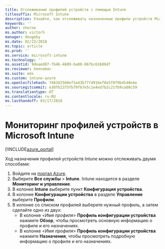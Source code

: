 ```yaml
---
title: Отслеживание профилей устройств с помощью Intune
titlesuffix: Microsoft Intune
description: Узнайте, как отслеживать назначенные профили устройств Microsoft Intune.
keywords: ''
author: vhorne
ms.author: victorh
manager: dougeby
ms.date: 02/22/2018
ms.topic: article
ms.prod: ''
ms.service: microsoft-intune
ms.technology: ''
ms.assetid: 9deaed87-fb4b-4689-ba88-067bc61686d7
ms.reviewer: heenamac
ms.suite: ems
ms.custom: intune-azure
ms.openlocfilehash: 7483d2568ef3a43b7774916ef0a5f8f9b4540e4e
ms.sourcegitcommit: e30fb2375fb79f67e5c1e4ed7b2c21fb9ca80c59
ms.translationtype: HT
ms.contentlocale: ru-RU
ms.lasthandoff: 03/17/2018
---
```

# <a name="how-to-monitor-device-profiles-in-microsoft-intune"></a>Мониторинг профилей устройств в Microsoft Intune

[!INCLUDE[azure_portal](./includes/azure_portal.md)]

Ход назначения профилей устройств Intune можно отслеживать двумя способами:


1. Войдите на [портал Azure](https://portal.azure.com).
2. Выберите **Все службы** > **Intune**. Intune находится в разделе **Мониторинг и управление**.
3. В колонке **Intune** выберите пункт **Конфигурация устройства**.
2. В колонке **Конфигурации устройства** в разделе **Управление** выберите **Профили**.
2. В колонке со списком профилей выберите нужный профиль, а затем сделайте одно из двух:
    - В колонке <*Имя профиля*> **Профиль конфигурации устройства** нажмите **Обзор**, чтобы просмотреть основную информацию о профиле и его назначениях.
    - В колонке <*Имя профиля*> **Профиль конфигурации устройства** нажмите **Назначения**, чтобы просмотреть подробную информацию о профиле и его назначениях.
